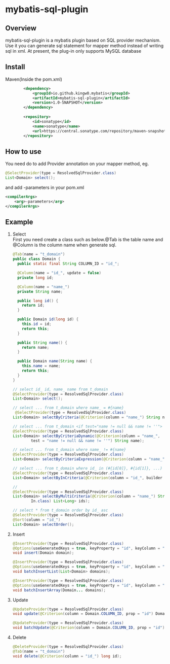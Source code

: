 # mybatis-sql-plugin

## Overview
mybatis-sql-plugin is a mybatis plugin based on SQL provider mechanism.
Use it you can generate sql statement for mapper method instead of writing sql in xml.
At present, the plug-in only supports MySQL database

## Install
Maven(Inside the pom.xml)
```xml
        <dependency>
            <groupId>io.github.kingw0.mybatis</groupId>
            <artifactId>mybatis-sql-plugin</artifactId>
            <version>1.0-SNAPSHOT</version>
        </dependency>
        
        <repository>
            <id>sonatype</id>
            <name>sonatype</name>
            <url>https://central.sonatype.com/repository/maven-snapshots/</url>
        </repository>
```

## How to use
You need do to add Provider annotation on your mapper method, eg.
```java
@SelectProvider(type = ResolvedSqlProvider.class)
List<Domain> select();
```
and add -parameters in your pom.xml
```xml
<compilerArgs>
    <arg>-parameters</arg>
</compilerArgs>
```

## Example
1. Select  
    First you need create a class such as below.@Tab is the table name and @Column is the column name when generate sql. 
    ```java
    @Tab(name = "t_domain")
    public class Domain {
      public static final String COLUMN_ID = "id_";

      @Column(name = "id_", update = false)
      private long id;

      @Column(name = "name_")
      private String name;

      public long id() {
        return id;
      }

      public Domain id(long id) {
        this.id = id;
        return this;
      }

      public String name() {
        return name;
      }

      public Domain name(String name) {
        this.name = name;
        return this;
      }
    }
    ```  

    ```java
   // select id_ id, name_ name from t_domain
    @SelectProvider(type = ResolvedSqlProvider.class)
    List<Domain> select();

   // select ... from t_domain where name_ = #{name}
     @SelectProvider(type = ResolvedSqlProvider.class)
    List<Domain> selectByCriteria(@Criterion(column = "name_") String name);

   // select ... from t_domain <if test="name != null && name != ''"> where name_ = #{name}</if>
    @SelectProvider(type = ResolvedSqlProvider.class)
    List<Domain> selectByCriteriaDynamic(@Criterion(column = "name_",
            test = "name != null && name != ''") String name);

   // select ... from t_domain where name_ != #{name}
    @SelectProvider(type = ResolvedSqlProvider.class)
    List<Domain> selectByCriteriaExpression(@Criterion(column = "name_", expression = "name_ != #{name}") String name);

   // select ... from t_domain where id_ in (#{id[0]}, #{id[1]}, ...)
    @SelectProvider(type = ResolvedSqlProvider.class)
    List<Domain> selectByInCriteria(@Criterion(column = "id_", builder = In.class) List<Long> ids);

   // 
    @SelectProvider(type = ResolvedSqlProvider.class)
    List<Domain> selectByMultiCriteria(@Criterion(column = "name_") String name, @Criterion(column = "id_", builder =
            In.class) List<Long> ids);

   // select * from t_domain order by id_ asc
    @SelectProvider(type = ResolvedSqlProvider.class)
    @Sort(column = "id_")
    List<Domain> selectOrder();
    ```
2. Insert  
    ```java
    @InsertProvider(type = ResolvedSqlProvider.class)
    @Options(useGeneratedKeys = true, keyProperty = "id", keyColumn = "id_")
    void insert(Domain domain);

    @InsertProvider(type = ResolvedSqlProvider.class)
    @Options(useGeneratedKeys = true, keyProperty = "id", keyColumn = "id_")
    void batchInsertList(List<Domain> domains);

    @InsertProvider(type = ResolvedSqlProvider.class)
    @Options(useGeneratedKeys = true, keyProperty = "id", keyColumn = "id_")
    void batchInsertArray(Domain... domains);
    ```
    
3. Update  
    ```java
    @UpdateProvider(type = ResolvedSqlProvider.class)
    void update(@Criterion(column = Domain.COLUMN_ID, prop = "id") Domain domain);

    @UpdateProvider(type = ResolvedSqlProvider.class)
    void batchUpdate(@Criterion(column = Domain.COLUMN_ID, prop = "id") List<Domain> domains);
    ```
    
4. Delete  
    ```java
    @DeleteProvider(type = ResolvedSqlProvider.class)
    @Tab(name = "t_domain")
    void delete(@Criterion(column = "id_") long id);
    ```
   
